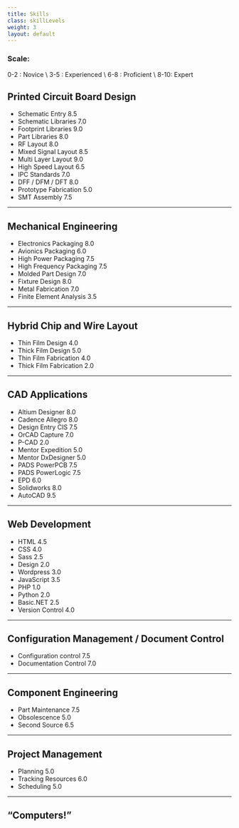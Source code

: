 ```yaml
---
title: Skills
class: skillLevels
weight: 3
layout: default
---
```


### Scale:
0-2 : Novice \\
3-5 : Experienced \\
6-8 : Proficient \\
8-10: Expert

## Printed Circuit Board Design

- Schematic Entry           <span>8.5</span>
- Schematic Libraries       <span>7.0</span>
- Footprint Libraries       <span>9.0</span>
- Part Libraries            <span>8.0</span>
- RF Layout                 <span>8.0</span>
- Mixed Signal Layout       <span>8.5</span>
- Multi Layer Layout        <span>9.0</span>
- High Speed Layout         <span>6.5</span>
- IPC Standards             <span>7.0</span>
- DFF / DFM / DFT           <span>8.0</span>
- Prototype Fabrication     <span>5.0</span>
- SMT Assembly              <span>7.5</span>

<hr />

## Mechanical Engineering

- Electronics Packaging     <span>8.0</span>
- Avionics Packaging        <span>6.0</span>
- High Power Packaging      <span>7.5</span>
- High Frequency Packaging  <span>7.5</span>
- Molded Part Design        <span>7.0</span>
- Fixture Design            <span>8.0</span>
- Metal Fabrication         <span>7.0</span>
- Finite Element Analysis   <span>3.5</span>

<hr />

## Hybrid Chip and Wire Layout

- Thin Film Design          <span>4.0</span>
- Thick Film Design         <span>5.0</span>
- Thin Film Fabrication     <span>4.0</span>
- Thick Film Fabrication    <span>2.0</span>

<hr />

## CAD Applications

- Altium Designer           <span>8.0</span>
- Cadence Allegro           <span>8.0</span>
- Design Entry CIS          <span>7.5</span>
- OrCAD Capture             <span>7.0</span>
- P-CAD                     <span>2.0</span>
- Mentor Expedition         <span>5.0</span>
- Mentor DxDesigner         <span>5.0</span>
- PADS PowerPCB             <span>7.5</span>
- PADS PowerLogic           <span>7.5</span>
- EPD                       <span>6.0</span>
- Solidworks                <span>8.0</span>
- AutoCAD                   <span>9.5</span>

<hr />

## Web Development

- HTML                      <span>4.5</span>
- CSS                       <span>4.0</span>
- Sass                      <span>2.5</span>
- Design                    <span>2.0</span>
- Wordpress                 <span>3.0</span>
- JavaScript                <span>3.5</span>
- PHP                       <span>1.0</span>
- Python                    <span>2.0</span>
- Basic.NET                 <span>2.5</span>
- Version Control           <span>4.0</span>

<hr />

## Configuration Management / Document Control

- Configuration control     <span>7.5</span>
- Documentation Control     <span>7.0</span>

<hr />

## Component Engineering

- Part Maintenance          <span>7.5</span>
- Obsolescence              <span>5.0</span>
- Second Source             <span>6.5</span>

<hr />

## Project Management

- Planning                  <span>5.0</span>
- Tracking Resources        <span>6.0</span>
- Scheduling                <span>5.0</span>

<hr />

## “Computers!”


